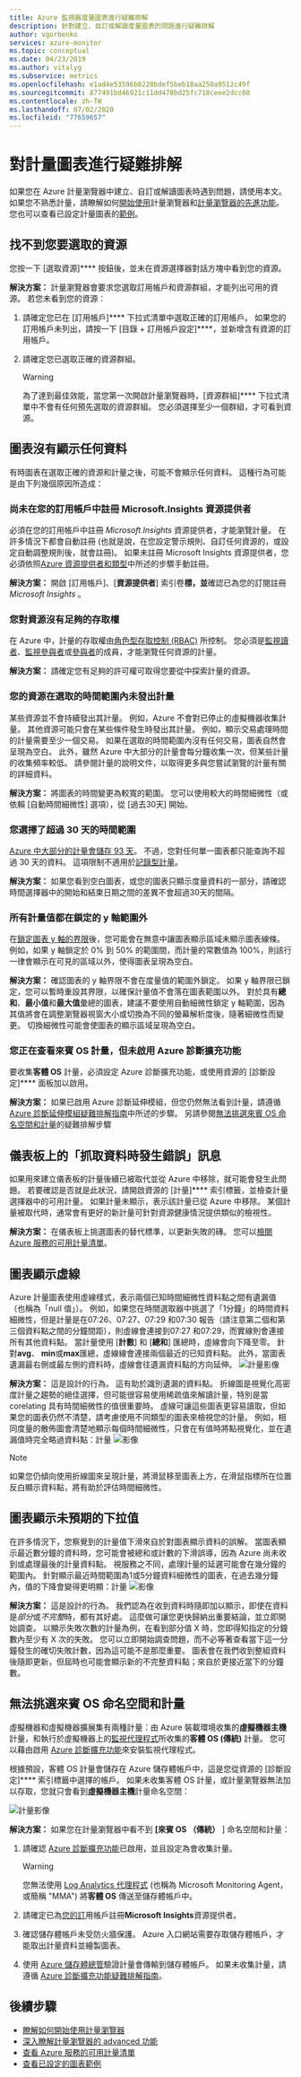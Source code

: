 ```yaml
---
title: Azure 監視器度量圖表進行疑難排解
description: 針對建立、自訂或解讀度量圖表的問題進行疑難排解
author: vgorbenko
services: azure-monitor
ms.topic: conceptual
ms.date: 04/23/2019
ms.author: vitalyg
ms.subservice: metrics
ms.openlocfilehash: e1ad4e53596b8228bdef5beb18aa250a9512c49f
ms.sourcegitcommit: 877491bd46921c11dd478bd25fc718ceee2dcc08
ms.contentlocale: zh-TW
ms.lasthandoff: 07/02/2020
ms.locfileid: "77659657"
---
```

# <a name="troubleshooting-metrics-charts"></a>對計量圖表進行疑難排解

如果您在 Azure 計量瀏覽器中建立、自訂或解讀圖表時遇到問題，請使用本文。 如果您不熟悉計量，請瞭解如何[開始使用](metrics-getting-started.md)計量瀏覽器和[計量瀏覽器的先進功能](metrics-charts.md)。 您也可以查看已設定計量圖表的[範例](metric-chart-samples.md)。

## <a name="cant-find-your-resource-to-select-it"></a>找不到您要選取的資源

您按一下 [選取資源]**** 按鈕後，並未在資源選擇器對話方塊中看到您的資源。

**解決方案：** 計量瀏覽器會要求您選取訂用帳戶和資源群組，才能列出可用的資源。 若您未看到您的資源：

1. 請確定您已在 [訂用帳戶]**** 下拉式清單中選取正確的訂用帳戶。 如果您的訂用帳戶未列出，請按一下 [目錄 + 訂用帳戶設定]****，並新增含有資源的訂用帳戶。

1. 請確定您已選取正確的資源群組。
    > [!WARNING]
    > 為了達到最佳效能，當您第一次開啟計量瀏覽器時，[資源群組]**** 下拉式清單中不會有任何預先選取的資源群組。 您必須選擇至少一個群組，才可看到資源。

## <a name="chart-shows-no-data"></a>圖表沒有顯示任何資料

有時圖表在選取正確的資源和計量之後，可能不會顯示任何資料。 這種行為可能是由下列幾個原因所造成：

### <a name="microsoftinsights-resource-provider-isnt-registered-for-your-subscription"></a>尚未在您的訂用帳戶中註冊 Microsoft.Insights 資源提供者

必須在您的訂用帳戶中註冊 *Microsoft.Insights* 資源提供者，才能瀏覽計量。 在許多情況下都會自動註冊 (也就是說，在您設定警示規則、自訂任何資源的，或設定自動調整規則後，就會註冊)。 如果未註冊 Microsoft Insights 資源提供者，您必須依照[Azure 資源提供者和類型](../../azure-resource-manager/management/resource-providers-and-types.md)中所述的步驟手動註冊。

**解決方案：** 開啟 [訂用帳戶]、[**資源提供者**] 索引卷**標，並**確認已為您的訂閱註冊*Microsoft Insights* 。

### <a name="you-dont-have-sufficient-access-rights-to-your-resource"></a>您對資源沒有足夠的存取權

在 Azure 中，計量的存取權由[角色型存取控制 (RBAC)](../../role-based-access-control/overview.md) 所控制。 您必須是[監視讀者](../../role-based-access-control/built-in-roles.md#monitoring-reader)、[監視參與者](../../role-based-access-control/built-in-roles.md#monitoring-contributor)或[參與者](../../role-based-access-control/built-in-roles.md#contributor)的成員，才能瀏覽任何資源的計量。

**解決方案：** 請確定您有足夠的許可權可取得您要從中探索計量的資源。

### <a name="your-resource-didnt-emit-metrics-during-the-selected-time-range"></a>您的資源在選取的時間範圍內未發出計量

某些資源並不會持續發出其計量。 例如，Azure 不會對已停止的虛擬機器收集計量。 其他資源可能只會在某些條件發生時發出其計量。 例如，顯示交易處理時間的計量需要至少一個交易。 如果在選取的時間範圍內沒有任何交易，圖表自然會呈現為空白。 此外，雖然 Azure 中大部分的計量會每分鐘收集一次，但某些計量的收集頻率較低。 請參閱計量的說明文件，以取得更多與您嘗試瀏覽的計量有關的詳細資料。

**解決方案：** 將圖表的時間變更為較寬的範圍。 您可以使用較大的時間細微性（或依賴 [自動時間細微性] 選項），從 [過去30天] 開始。

### <a name="you-picked-a-time-range-greater-than-30-days"></a>您選擇了超過 30 天的時間範圍

[Azure 中大部分的計量會儲存 93 天](data-platform-metrics.md#retention-of-metrics)。 不過，您對任何單一圖表都只能查詢不超過 30 天的資料。 這項限制不適用於[記錄型計量](../app/pre-aggregated-metrics-log-metrics.md#log-based-metrics)。

**解決方案：** 如果您看到空白圖表，或您的圖表只顯示度量資料的一部分，請確認時間選擇器中的開始和結束日期之間的差異不會超過30天的間隔。

### <a name="all-metric-values-were-outside-of-the-locked-y-axis-range"></a>所有計量值都在鎖定的 y 軸範圍外

在[鎖定圖表 y 軸的界限](metrics-charts.md#lock-boundaries-of-chart-y-axis)後，您可能會在無意中讓圖表顯示區域未顯示圖表線條。 例如，如果 y 軸鎖定於 0% 到 50% 的範圍間，而計量的常數值為 100%，則該行一律會顯示在可見的區域以外，使得圖表呈現為空白。

**解決方案：** 確認圖表的 y 軸界限不會在度量值的範圍外鎖定。 如果 y 軸界限已鎖定，您可以暫時重設其界限，以確保計量值不會落在圖表範圍以外。 對於具有**總和**、**最小值**和**最大值**彙總的圖表，建議不要使用自動細微性鎖定 y 軸範圍，因為其值將會在調整瀏覽器視窗大小或切換為不同的螢幕解析度後，隨著細微性而變更。 切換細微性可能會使圖表的顯示區域呈現為空白。

### <a name="you-are-looking-at-a-guest-os-metric-but-didnt-enable-azure-diagnostic-extension"></a>您正在查看來賓 OS 計量，但未啟用 Azure 診斷擴充功能

要收集**客體 OS** 計量，必須設定 Azure 診斷擴充功能，或使用資源的 [診斷設定]**** 面板加以啟用。

**解決方案：** 如果已啟用 Azure 診斷延伸模組，但您仍然無法看到計量，請遵循[Azure 診斷延伸模組疑難排解指南](diagnostics-extension-troubleshooting.md#metric-data-doesnt-appear-in-the-azure-portal)中所述的步驟。 另請參閱[無法挑選來賓 OS 命名空間和計量](metrics-troubleshoot.md#cannot-pick-guest-os-namespace-and-metrics)的疑難排解步驟

## <a name="error-retrieving-data-message-on-dashboard"></a>儀表板上的「抓取資料時發生錯誤」訊息

如果用來建立儀表板的計量後續已被取代並從 Azure 中移除，就可能會發生此問題。 若要確認是否就是此狀況，請開啟資源的 [計量]**** 索引標籤，並檢查計量選擇器中的可用計量。 如果計量未顯示，表示該計量已從 Azure 中移除。 某個計量被取代時，通常會有更好的新計量可針對資源健康情況提供類似的檢視性。

**解決方案：** 在儀表板上挑選圖表的替代標準，以更新失敗的磚。 您可以[檢閱 Azure 服務的可用計量清單](metrics-supported.md)。

## <a name="chart-shows-dashed-line"></a>圖表顯示虛線

Azure 計量圖表使用虛線樣式，表示兩個已知時間細微性資料點之間有遺漏值（也稱為「null 值」）。 例如，如果您在時間選取器中挑選了「1分鐘」的時間資料細微性，但是計量是在07:26、07:27、07:29 和07:30 報告（請注意第二個和第三個資料點之間的分鐘間距），則虛線會連接到07:27 和07:29，而實線則會連接所有其他資料點。 當計量使用 [**計數**] 和 [**總和**] 匯總時，虛線會向下降至零。 針對**avg**、 **min**或**max**匯總，虛線線會連接兩個最近的已知資料點。 此外，當圖表遺漏最右側或最左側的資料時，虛線會往遺漏資料點的方向延伸。
  ![計量影像](./media/metrics-troubleshoot/missing-data-point-line-chart.png)

**解決方案：** 這是設計的行為。 這有助於識別遺漏的資料點。 折線圖是視覺化高密度計量之趨勢的絕佳選擇，但可能很容易使用稀疏值來解讀計量，特別是當 corelating 具有時間細微性的值很重要時。 虛線可讓這些圖表更容易讀取，但如果您的圖表仍然不清楚，請考慮使用不同類型的圖表來檢視您的計量。 例如，相同度量的散佈圖會清楚地顯示每個時間細微性，只會在有值時將點視覺化，並在遺漏值時完全略過資料點：計量 ![ 影像](./media/metrics-troubleshoot/missing-data-point-scatter-chart.png)

   > [!NOTE]
   > 如果您仍傾向使用折線圖來呈現計量，將滑鼠移至圖表上方，在滑鼠指標所在位置反白顯示資料點，將有助於評估時間細微性。

## <a name="chart-shows-unexpected-drop-in-values"></a>圖表顯示未預期的下拉值

在許多情況下，您察覺到的計量值下滑來自於對圖表顯示資料的誤解。 當圖表顯示最近數分鐘的資料時，您可能會被總和或計數的下滑誤導，因為 Azure 尚未收到或處理最後的計量資料點。 視服務之不同，處理計量的延遲可能會在幾分鐘的範圍內。 針對顯示最近時間範圍為1或5分鐘資料細微性的圖表，在過去幾分鐘內，值的下降會變得更明顯：計量 ![ 影像](./media/metrics-troubleshoot/drop-in-values.png)

**解決方案：** 這是設計的行為。 我們認為在收到資料時隨即加以顯示，即使在資料是*部分*或*不完整*時，都有其好處。 這麼做可讓您更快歸納出重要結論，並立即開始調查。 以顯示失敗次數的計量為例，在看到部分值 X 時，您即得知指定的分鐘數內至少有 X 次的失敗。 您可以立即開始調查問題，而不必等著查看當下這一分鐘發生的確切失敗計數，因為這可能不是那麼重要。 圖表會在我們收到整組資料後隨即更新，但屆時也可能會顯示新的不完整資料點；來自於更接近當下的分鐘數。

## <a name="cannot-pick-guest-os-namespace-and-metrics"></a>無法挑選來賓 OS 命名空間和計量

虛擬機器和虛擬機器擴展集有兩種計量：由 Azure 裝載環境收集的**虛擬機器主機**計量，和執行於虛擬機器上的[監視代理程式](agents-overview.md)所收集的**客體 OS (傳統)** 計量。 您可以藉由啟用 [Azure 診斷擴充功能](diagnostics-extension-overview.md)來安裝監視代理程式。

根據預設，客體 OS 計量會儲存在 Azure 儲存體帳戶中，這是您從資源的 [診斷設定]**** 索引標籤中選擇的帳戶。 如果未收集客體 OS 計量，或計量瀏覽器無法加以存取，您就只會看到**虛擬機器主機**計量命名空間：

![計量影像](./media/metrics-troubleshoot/cannot-pick-guest-os-namespace.png)

**解決方案：** 如果您在計量瀏覽器中看不到 **[來賓 OS （傳統）** ] 命名空間和計量：

1. 請確認 [Azure 診斷擴充功能](diagnostics-extension-overview.md)已啟用，並且設定為會收集計量。
    > [!WARNING]
    > 您無法使用 [Log Analytics 代理程式](agents-overview.md#log-analytics-agent) (也稱為 Microsoft Monitoring Agent，或簡稱 "MMA") 將**客體 OS** 傳送至儲存體帳戶中。

1. 請確定已為[您的訂](metrics-troubleshoot.md#microsoftinsights-resource-provider-isnt-registered-for-your-subscription)用帳戶註冊**Microsoft Insights**資源提供者。

1. 確認儲存體帳戶未受防火牆保護。 Azure 入口網站需要存取儲存體帳戶，才能取出計量資料並繪製圖表。

1. 使用 [Azure 儲存體總管](https://azure.microsoft.com/features/storage-explorer/)驗證計量會傳輸到儲存體帳戶。 如果未收集計量，請遵循 [Azure 診斷擴充功能疑難排解指南](diagnostics-extension-troubleshooting.md#metric-data-doesnt-appear-in-the-azure-portal)。

## <a name="next-steps"></a>後續步驟

* [瞭解如何開始使用計量瀏覽器](metrics-getting-started.md)
* [深入瞭解計量瀏覽器的 advanced 功能](metrics-charts.md)
* [查看 Azure 服務的可用計量清單](metrics-supported.md)
* [查看已設定的圖表範例](metric-chart-samples.md)
